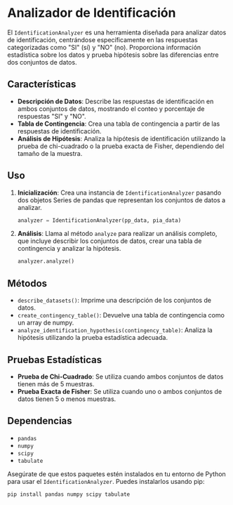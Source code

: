 # Analizador de Identificación

El `IdentificationAnalyzer` es una herramienta diseñada para analizar datos de identificación, centrándose específicamente en las respuestas categorizadas como "SI" (sí) y "NO" (no). Proporciona información estadística sobre los datos y prueba hipótesis sobre las diferencias entre dos conjuntos de datos.

## Características

- **Descripción de Datos**: Describe las respuestas de identificación en ambos conjuntos de datos, mostrando el conteo y porcentaje de respuestas "SI" y "NO".
- **Tabla de Contingencia**: Crea una tabla de contingencia a partir de las respuestas de identificación.
- **Análisis de Hipótesis**: Analiza la hipótesis de identificación utilizando la prueba de chi-cuadrado o la prueba exacta de Fisher, dependiendo del tamaño de la muestra.

## Uso

1. **Inicialización**: Crea una instancia de `IdentificationAnalyzer` pasando dos objetos Series de pandas que representan los conjuntos de datos a analizar.
   ```python
   analyzer = IdentificationAnalyzer(pp_data, pia_data)
   ```

2. **Análisis**: Llama al método `analyze` para realizar un análisis completo, que incluye describir los conjuntos de datos, crear una tabla de contingencia y analizar la hipótesis.
   ```python
   analyzer.analyze()
   ```

## Métodos

- `describe_datasets()`: Imprime una descripción de los conjuntos de datos.
- `create_contingency_table()`: Devuelve una tabla de contingencia como un array de numpy.
- `analyze_identification_hypothesis(contingency_table)`: Analiza la hipótesis utilizando la prueba estadística adecuada.

## Pruebas Estadísticas

- **Prueba de Chi-Cuadrado**: Se utiliza cuando ambos conjuntos de datos tienen más de 5 muestras.
- **Prueba Exacta de Fisher**: Se utiliza cuando uno o ambos conjuntos de datos tienen 5 o menos muestras.

## Dependencias

- `pandas`
- `numpy`
- `scipy`
- `tabulate`

Asegúrate de que estos paquetes estén instalados en tu entorno de Python para usar el `IdentificationAnalyzer`. Puedes instalarlos usando pip:
```bash
pip install pandas numpy scipy tabulate
```
